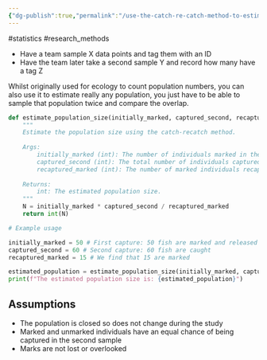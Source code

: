 ```yaml
---
{"dg-publish":true,"permalink":"/use-the-catch-re-catch-method-to-estimate-the-size-of-a-population-with-just-2-samples/","tags":["#statistics","#research_methods"],"created":"2025-10-23T17:42:44.070+01:00","updated":"2025-10-23T18:06:08.689+01:00"}
---
```


#statistics #research_methods 

- Have a team sample X data points and tag them with an ID
- Have the team later take a second sample Y and record how many have a tag Z

Whilst originally used for ecology to count population numbers, you can also use it to estimate really any population, you just have to be able to sample that population twice and compare the overlap.
```python
def estimate_population_size(initially_marked, captured_second, recaptured_marked):
    """
    Estimate the population size using the catch-recatch method.
    
    Args:
        initially_marked (int): The number of individuals marked in the first capture.
        captured_second (int): The total number of individuals captured in the second sample.
        recaptured_marked (int): The number of marked individuals recaptured in the second sample.
    
    Returns:
        int: The estimated population size.
    """
    N = initially_marked * captured_second / recaptured_marked
    return int(N)

# Example usage

initially_marked = 50 # First capture: 50 fish are marked and released
captured_second = 60 # Second capture: 60 fish are caught
recaptured_marked = 15 # We find that 15 are marked

estimated_population = estimate_population_size(initially_marked, captured_second, recaptured_marked)
print(f"The estimated population size is: {estimated_population}")
```
## Assumptions
- The population is closed so does not change during the study
- Marked and unmarked individuals have an equal chance of being captured in the second sample
- Marks are not lost or overlooked